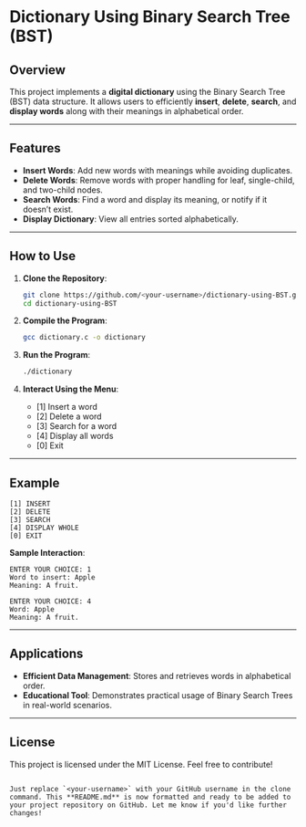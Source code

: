 
# Dictionary Using Binary Search Tree (BST)

## Overview
This project implements a **digital dictionary** using the Binary Search Tree (BST) data structure. It allows users to efficiently **insert**, **delete**, **search**, and **display words** along with their meanings in alphabetical order.

---

## Features
- **Insert Words**: Add new words with meanings while avoiding duplicates.
- **Delete Words**: Remove words with proper handling for leaf, single-child, and two-child nodes.
- **Search Words**: Find a word and display its meaning, or notify if it doesn’t exist.
- **Display Dictionary**: View all entries sorted alphabetically.

---

## How to Use
1. **Clone the Repository**:
    ```bash
    git clone https://github.com/<your-username>/dictionary-using-BST.git
    cd dictionary-using-BST
    ```

2. **Compile the Program**:
    ```bash
    gcc dictionary.c -o dictionary
    ```

3. **Run the Program**:
    ```bash
    ./dictionary
    ```

4. **Interact Using the Menu**:
    - [1] Insert a word  
    - [2] Delete a word  
    - [3] Search for a word  
    - [4] Display all words  
    - [0] Exit  

---

## Example
```plaintext
[1] INSERT
[2] DELETE
[3] SEARCH 
[4] DISPLAY WHOLE
[0] EXIT
```

**Sample Interaction**:
```plaintext
ENTER YOUR CHOICE: 1
Word to insert: Apple
Meaning: A fruit.

ENTER YOUR CHOICE: 4
Word: Apple
Meaning: A fruit.
```

---

## Applications
- **Efficient Data Management**: Stores and retrieves words in alphabetical order.
- **Educational Tool**: Demonstrates practical usage of Binary Search Trees in real-world scenarios.


---

## License
This project is licensed under the MIT License. Feel free to contribute!
```

Just replace `<your-username>` with your GitHub username in the clone command. This **README.md** is now formatted and ready to be added to your project repository on GitHub. Let me know if you'd like further changes!
